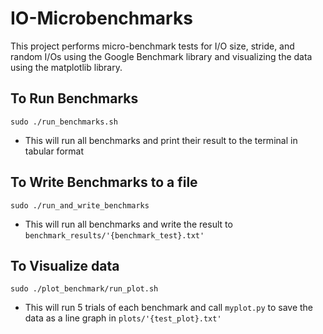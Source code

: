 # IO-Microbenchmarks

This project performs micro-benchmark tests for I/O size, stride, and random I/Os using the Google Benchmark library and visualizing the data using the matplotlib library.

## To Run Benchmarks
``` sudo ./run_benchmarks.sh ```
- This will run all benchmarks and print their result to the terminal in tabular format


## To Write Benchmarks to a file
``` sudo ./run_and_write_benchmarks ```
- This will run all benchmarks and write the result to `benchmark_results/'{benchmark_test}.txt'`

## To Visualize data
``` sudo ./plot_benchmark/run_plot.sh ```
- This will run 5 trials of each benchmark and call `myplot.py` to save the data as a line graph in `plots/'{test_plot}.txt'`


